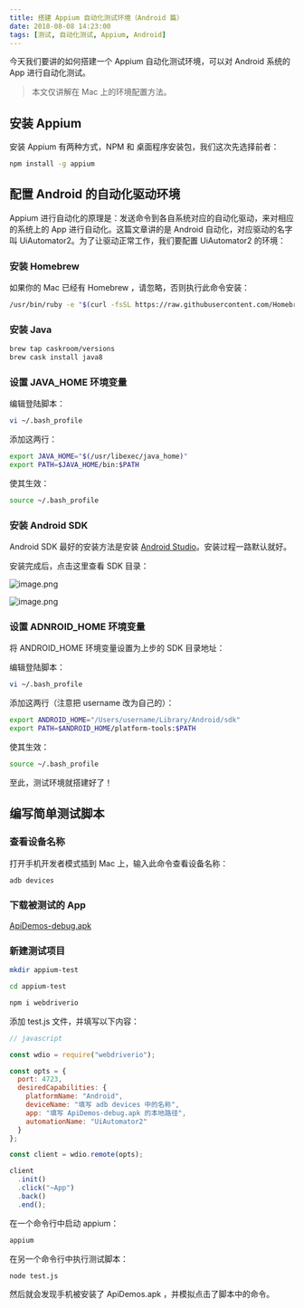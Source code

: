 ```yaml
---
title: 搭建 Appium 自动化测试环境（Android 篇）
date: 2018-08-08 14:23:00
tags: [测试, 自动化测试, Appium, Android]
---
```


今天我们要讲的如何搭建一个 Appium 自动化测试环境，可以对 Android 系统的 App 进行自动化测试。

> 本文仅讲解在 Mac 上的环境配置方法。

<!--more-->

## 安装 Appium 

安装 Appium 有两种方式，NPM 和 桌面程序安装包，我们这次先选择前者：

```sh
npm install -g appium
```

## 配置 Android 的自动化驱动环境

Appium 进行自动化的原理是：发送命令到各自系统对应的自动化驱动，来对相应的系统上的 App 进行自动化。这篇文章讲的是 Android 自动化，对应驱动的名字叫 UiAutomator2。为了让驱动正常工作，我们要配置 UiAutomator2 的环境：

### 安装 Homebrew

如果你的 Mac 已经有 Homebrew ，请忽略，否则执行此命令安装：

```sh
/usr/bin/ruby -e "$(curl -fsSL https://raw.githubusercontent.com/Homebrew/install/master/install)"
```

### 安装 Java

```sh
brew tap caskroom/versions
brew cask install java8
```

### 设置 JAVA_HOME 环境变量

编辑登陆脚本：

```sh
vi ~/.bash_profile
```

添加这两行：

```sh
export JAVA_HOME="$(/usr/libexec/java_home)"
export PATH=$JAVA_HOME/bin:$PATH
```

使其生效：

```sh
source ~/.bash_profile
```

### 安装 Android SDK

Android SDK 最好的安装方法是安装 [Android Studio](https://developer.android.com/studio/index.html)。安装过程一路默认就好。

安装完成后，点击这里查看 SDK 目录：

![image.png](http://ata2-img.cn-hangzhou.img-pub.aliyun-inc.com/560667f7c3c2da24c502e5c9555367ac.png)


![image.png](http://ata2-img.cn-hangzhou.img-pub.aliyun-inc.com/8191aafc8e1052d83d9dbad2315b4486.png)

### 设置 ADNROID_HOME 环境变量

将 ANDROID_HOME 环境变量设置为上步的 SDK 目录地址：

编辑登陆脚本：

```sh
vi ~/.bash_profile
```

添加这两行（注意把 username 改为自己的）：

```sh
export ANDROID_HOME="/Users/username/Library/Android/sdk"
export PATH=$ANDROID_HOME/platform-tools:$PATH
```

使其生效：

```sh
source ~/.bash_profile
```

至此，测试环境就搭建好了！

## 编写简单测试脚本

### 查看设备名称

打开手机开发者模式插到 Mac 上，输入此命令查看设备名称：

```sh
adb devices
```

### 下载被测试的 App

[ApiDemos-debug.apk](https://github.com/appium/appium/raw/master/sample-code/apps/ApiDemos-debug.apk)

### 新建测试项目

```sh
mkdir appium-test

cd appium-test

npm i webdriverio
```

添加 test.js 文件，并填写以下内容：

```js
// javascript

const wdio = require("webdriverio");

const opts = {
  port: 4723,
  desiredCapabilities: {
    platformName: "Android",
    deviceName: "填写 adb devices 中的名称",
    app: "填写 ApiDemos-debug.apk 的本地路径",
    automationName: "UiAutomator2"
  }
};

const client = wdio.remote(opts);

client
  .init()
  .click("~App")
  .back()
  .end();
```

在一个命令行中启动 appium：

```sh
appium
```

在另一个命令行中执行测试脚本：

```sh
node test.js
```

然后就会发现手机被安装了 ApiDemos.apk ，并模拟点击了脚本中的命令。





